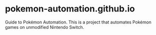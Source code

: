 # pokemon-automation.github.io
Guide to Pokémon Automation. This is a project that automates Pokémon games on unmodified Nintendo Switch.
